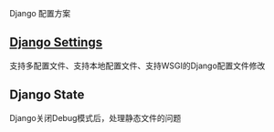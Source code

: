 Django 配置方案

## [Django Settings](https://github.com/blackmatrix7/django-practice/tree/master/django-settings)

支持多配置文件、支持本地配置文件、支持WSGI的Django配置文件修改

## Django State

Django关闭Debug模式后，处理静态文件的问题